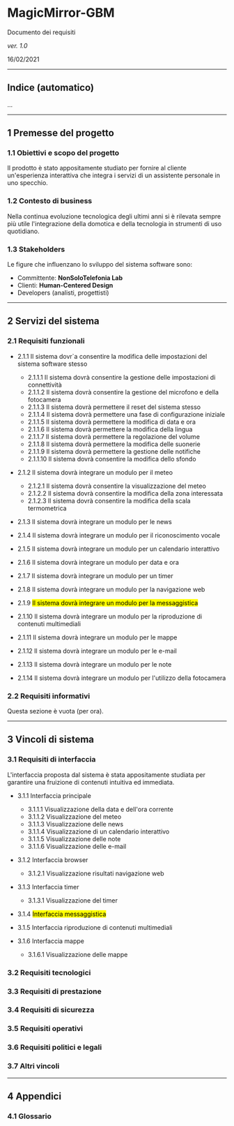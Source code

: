 # MagicMirror-GBM

Documento dei requisiti 

*ver. 1.0* 

16/02/2021

---

## Indice (automatico)

...

---

## 1 Premesse del progetto

### 1.1 Obiettivi e scopo del progetto

Il prodotto è stato appositamente studiato per fornire al cliente un'esperienza interattiva che integra i servizi di un assistente personale in uno specchio.

### 1.2 Contesto di business

Nella continua evoluzione tecnologica degli ultimi anni si è rilevata sempre più utile l'integrazione della domotica e della tecnologia in strumenti di uso quotidiano.

### 1.3 Stakeholders

Le figure che influenzano lo sviluppo del sistema software sono:

- Committente: **NonSoloTelefonia Lab**
- Clienti: **Human-Centered Design**
- Developers (analisti, progettisti)

---

## 2 Servizi del sistema

### 2.1 Requisiti funzionali

- 2.1.1  Il sistema dovr`a consentire la modifica delle impostazioni del sistema software stesso

  - 2.1.1.1 Il sistema dovrà consentire la gestione delle impostazioni di connettività
  - 2.1.1.2 Il sistema dovrà consentire la gestione del microfono e della fotocamera
  - 2.1.1.3 Il sistema dovrà permettere il reset del sistema stesso
  - 2.1.1.4 Il sistema dovrà permettere una fase di configurazione iniziale
  - 2.1.1.5 Il sistema dovrà permettere la modifica di data e ora
  - 2.1.1.6 Il sistema dovrà permettere la modifica della lingua
  - 2.1.1.7 Il sistema dovrà permettere la regolazione del volume
  - 2.1.1.8 Il sistema dovrà permettere la modifica delle suonerie
  - 2.1.1.9 Il sistema dovrà permettere la gestione delle notifiche
  - 2.1.1.10 Il sistema dovrà consentire la modifica dello sfondo

- 2.1.2 Il sistema dovrà integrare un modulo per il meteo
  - 2.1.2.1 Il sistema dovrà consentire la visualizzazione del meteo
  - 2.1.2.2 Il sistema dovrà consentire la modifica della zona interessata
  - 2.1.2.3 Il sistema dovrà consentire la modifica della scala termometrica

- 2.1.3 Il sistema dovrà integrare un modulo per le news
- 2.1.4 Il sistema dovrà integrare un modulo per il riconoscimento vocale
- 2.1.5 Il sistema dovrà integrare un modulo per un calendario interattivo
- 2.1.6 Il sistema dovrà integrare un modulo per data e ora
- 2.1.7 Il sistema dovrà integrare un modulo per un timer
- 2.1.8 Il sistema dovrà integrare un modulo per la navigazione web 
- 2.1.9 <mark>Il sistema dovrà integrare un modulo per la messaggistica</mark>
- 2.1.10 Il sistema dovrà integrare un modulo per la riproduzione di contenuti multimediali
- 2.1.11 Il sistema dovrà integrare un modulo per le mappe
- 2.1.12 Il sistema dovrà integrare un modulo per le e-mail
- 2.1.13 Il sistema dovrà integrare un modulo per le note
- 2.1.14 Il sistema dovrà integrare un modulo per l'utilizzo della fotocamera

### 2.2 Requisiti informativi

Questa sezione è vuota (per ora).

---

## 3 Vincoli di sistema

### 3.1 Requisiti di interfaccia

L'interfaccia proposta dal sistema è stata appositamente studiata per garantire una fruizione di contenuti intuitiva ed immediata.

- 3.1.1 Interfaccia principale
  
  - 3.1.1.1 Visualizzazione della data e dell'ora corrente
  - 3.1.1.2 Visualizzazione del meteo
  - 3.1.1.3 Visualizzazione delle news
  - 3.1.1.4 Visualizzazione di un calendario interattivo
  - 3.1.1.5 Visualizzazione delle note
  - 3.1.1.6 Visualizzazione delle e-mail

- 3.1.2 Interfaccia browser
  
  - 3.1.2.1 Visualizzazione risultati navigazione web

- 3.1.3 Interfaccia timer

  - 3.1.3.1 Visualizzazione del timer

- 3.1.4  <mark>Interfaccia messaggistica</mark>

- 3.1.5 Interfaccia riproduzione di contenuti multimediali

- 3.1.6 Interfaccia mappe
  
  - 3.1.6.1 Visualizzazione delle mappe

### 3.2 Requisiti tecnologici
### 3.3 Requisiti di prestazione
### 3.4 Requisiti di sicurezza
### 3.5 Requisiti operativi
### 3.6 Requisiti politici e legali
### 3.7 Altri vincoli

---

## 4 Appendici
### 4.1 Glossario